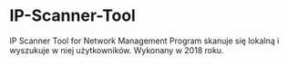 # IP-Scanner-Tool
IP Scanner Tool for Network Management
Program skanuje się lokalną i wyszukuje w niej użytkowników.
Wykonany w 2018 roku.
